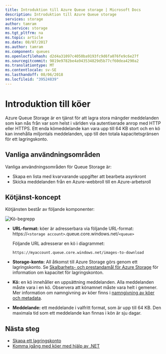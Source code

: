 ```yaml
---
title: Introduktion till Azure Queue storage | Microsoft Docs
description: Introduktion till Azure Queue storage
services: storage
author: tamram
ms.service: storage
ms.tgt_pltfrm: na
ms.topic: article
ms.date: 08/07/2017
ms.author: tamram
ms.component: queues
ms.openlocfilehash: d2d4a31097c4050ba9193fc9d6fa076fe9c6e27f
ms.sourcegitcommit: 9819e9782be4a943534829d5b77cf60dea4290a2
ms.translationtype: MT
ms.contentlocale: sv-SE
ms.lasthandoff: 08/06/2018
ms.locfileid: "39524839"
---
```

# <a name="introduction-to-queues"></a>Introduktion till köer

Azure Queue Storage är en tjänst för att lagra stora mängder meddelanden som kan nås från var som helst i världen via autentiserade anrop med HTTP eller HTTPS. Ett enda kömeddelande kan vara upp till 64 KB stort och en kö kan innehålla miljontals meddelanden, upp till den totala kapacitetsgränsen för ett lagringskonto.

## <a name="common-uses"></a>Vanliga användningsområden

Vanliga användningsområden för Queue Storage är:

* Skapa en lista med kvarvarande uppgifter att bearbeta asynkront
* Skicka meddelanden från en Azure-webbroll till en Azure-arbetsroll

## <a name="queue-service-concepts"></a>Kötjänst-koncept

Kötjänsten består av följande komponenter:

![Kö-begrepp](./media/storage-queues-introduction/queue1.png)

* **URL-format:** köer är adresserbara via följande URL-format:   
    https://`<storage account>`.queue.core.windows.net/`<queue>` 
  
    Följande URL adresserar en kö i diagrammet:  
  
    `https://myaccount.queue.core.windows.net/images-to-download`

* **Storage-konto:** All åtkomst till Azure Storage görs genom ett lagringskonto. Se [Skalbarhets- och prestandamål för Azure Storage](../common/storage-scalability-targets.md?toc=%2fazure%2fstorage%2fqueues%2ftoc.json) för information om kapacitet för lagringskonton.

* **Kö:** en kö innehåller en uppsättning meddelanden. Alla meddelanden måste vara i en kö. Observera att könamnet måste vara helt i gemener. Mer information om namngivning av köer finns i [namngivning av köer och metadata](https://msdn.microsoft.com/library/azure/dd179349.aspx).

* **Meddelande:** ett meddelande i valfritt format, som är upp till 64 KB. Den maximala tid som ett meddelande kan finnas i kön är sju dagar.

## <a name="next-steps"></a>Nästa steg

* [Skapa ett lagringskonto](../storage-create-storage-account.md?toc=%2fazure%2fstorage%2fqueues%2ftoc.json)
* [Komma igång med köer med hjälp av .NET](storage-dotnet-how-to-use-queues.md)
